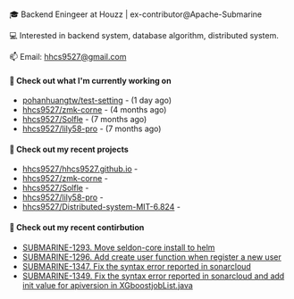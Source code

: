🎓 Backend Eningeer at Houzz | ex-contributor@Apache-Submarine

💻 Interested in backend system, database algorithm, distributed system.

📫 Email: [hhcs9527@gmail.com](mailto:hhcs9527@gmail.com)

#### 👷 Check out what I'm currently working on

- [pohanhuangtw/test-setting](https://github.com/pohanhuangtw/test-setting) -  (1 day ago)
- [hhcs9527/zmk-corne](https://github.com/hhcs9527/zmk-corne) -  (4 months ago)
- [hhcs9527/Solfle](https://github.com/hhcs9527/Solfle) -  (7 months ago)
- [hhcs9527/lily58-pro](https://github.com/hhcs9527/lily58-pro) -  (7 months ago)

#### 🌱 Check out my recent projects

- [hhcs9527/hhcs9527.github.io](https://github.com/hhcs9527/hhcs9527.github.io) - 
- [hhcs9527/zmk-corne](https://github.com/hhcs9527/zmk-corne) - 
- [hhcs9527/Solfle](https://github.com/hhcs9527/Solfle) - 
- [hhcs9527/lily58-pro](https://github.com/hhcs9527/lily58-pro) - 
- [hhcs9527/Distributed-system-MIT-6.824](https://github.com/hhcs9527/Distributed-system-MIT-6.824) - 

#### 🔨 Check out my recent contirbution

- [SUBMARINE-1293. Move seldon-core install to helm](https://github.com/apache/submarine/pull/999)
- [SUBMARINE-1296. Add create user function when register a new user](https://github.com/apache/submarine/pull/1012)
- [SUBMARINE-1347. Fix the syntax error reported in sonarcloud](https://github.com/apache/submarine/pull/1018)
- [SUBMARINE-1349. Fix the syntax error reported in sonarcloud and add init value for apiversion in XGboostjobList.java](https://github.com/apache/submarine/pull/1020)
